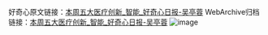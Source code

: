 好奇心原文链接：[本周五大医疗创新_智能_好奇心日报-吴亭蓉](https://www.qdaily.com/articles/930.html)
WebArchive归档链接：[本周五大医疗创新_智能_好奇心日报-吴亭蓉](http://web.archive.org/web/20170725205259/http://www.qdaily.com/articles/930.html)
![image](http://ww3.sinaimg.cn/large/007d5XDply1g3v453h1gcj30u04jib29)